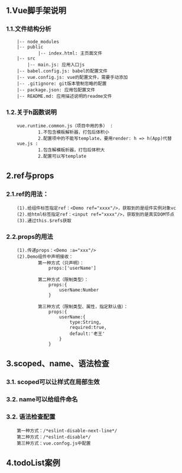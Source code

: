 ## 1.Vue脚手架说明
### 1.1.文件结构分析
		|-- node_modules
		|-- public
				|-- index.html: 主页面文件
		|-- src
			|-- main.js: 应用入口js
		|-- babel.config.js: babel的配置文件
		|-- vue.config.js: vue的配置文件，需要手动添加
		|-- .gitignore: git版本管制忽略的配置
		|-- package.json: 应用包配置文件 
		|-- README.md: 应用描述说明的readme文件
### 1.2.关于h函数说明
		vue.runtime.common.js（项目中用的多） : 
				1.不包含模板解析器，打包后体积小
				2.配置项中的不能写template，要用render: h => h(App)代替
		vue.js : 
				1.包含解模板析器，打包后体积大
				2.配置可以写template

## 2.ref与props
### 2.1.ref的用法：
		(1).给组件标签指定ref：<Demo ref="xxxx"/>，获取到的是组件实例对象vc
		(2).给html标签指定ref：<input ref="xxxx"/>，获取到的是真实DOM节点
		(3).通过this.$refs获取
### 2.2.props的用法
		(1).传递props：<Demo :a="xxx"/>
		(2).Demo组件中声明接收：
				第一种方式（只声明）：
					props:['userName'] 

				第二种方式（限制类型）：
					props:{
						userName:Number
					}

				第三种方式（限制类型、属性，指定默认值）：
					props:{
						userName:{
							type:String,
							required:true,
							default:'老王'
						}
					}

## 3.scoped、name、语法检查
### 3.1. scoped可以让样式在局部生效
### 3.2. name可以给组件命名
### 3.2. 语法检查配置
		第一种方式：/*eslint-disable-next-line*/
		第二种方式：/*eslint-disable*/
		第三种方式：vue.confog.js中配置

## 4.todoList案例









